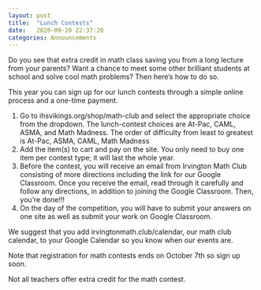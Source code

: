 ```yaml
---
layout: post
title:  "Lunch Contests"
date:   2020-09-20 22:37:20
categories: Announcements
---
```


Do you see that extra credit in math class saving you from a long lecture from your parents? Want a chance to meet some other brilliant students at school and solve cool math problems? Then here’s how to do so. 

This year you can sign up for our lunch contests through a simple online process and a one-time payment. 

1. Go to ihsvikings.org/shop/math-club and select the appropriate choice from the dropdown. The lunch-contest choices are At-Pac, CAML, ASMA, and Math Madness. The order of difficulty from least to greatest is At-Pac, ASMA, CAML, Math Madness
2. Add the item(s) to cart and pay on the site. You only need to buy one item per contest type; it will last the whole year.
3. Before the contest, you will receive an email from Irvington Math Club consisting of more directions including the link for our Google Classroom. Once you receive the email, read through it carefully and follow any directions, in addition to joining the Google Classroom. Then, you’re done!!!
4. On the day of the competition, you will have to submit your answers on one site as well as submit your work on Google Classroom.

We suggest that you add irvingtonmath.club/calendar, our math club calendar, to your Google Calendar so you know when our events are. 

Note that registration for math contests ends on October 7th so sign up soon.

Not all teachers offer extra credit for the math contest.
